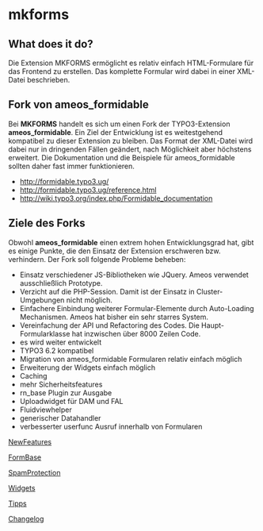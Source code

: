 mkforms
=======

What does it do?
----------------

Die Extension MKFORMS ermöglicht es relativ einfach HTML-Formulare für das Frontend zu erstellen. Das komplette Formular wird dabei in einer XML-Datei beschrieben.

Fork von ameos\_formidable
--------------------------

Bei **MKFORMS** handelt es sich um einen Fork der TYPO3-Extension **ameos\_formidable**. Ein Ziel der Entwicklung ist es weitestgehend kompatibel zu dieser Extension zu bleiben. Das Format der XML-Datei wird dabei nur in dringenden Fällen geändert, nach Möglichkeit aber höchstens erweitert. Die Dokumentation und die Beispiele für ameos\_formidable sollten daher fast immer funktionieren.

-   <http://formidable.typo3.ug/>
-   <http://formidable.typo3.ug/reference.html>
-   <http://wiki.typo3.org/index.php/Formidable_documentation>

Ziele des Forks
---------------

Obwohl **ameos\_formidable** einen extrem hohen Entwicklungsgrad hat, gibt es einige Punkte, die den Einsatz der Extension erschweren bzw. verhindern. Der Fork soll folgende Probleme beheben:

-   Einsatz verschiedener JS-Bibliotheken wie JQuery. Ameos verwendet ausschließlich Prototype.
-   Verzicht auf die PHP-Session. Damit ist der Einsatz in Cluster-Umgebungen nicht möglich.
-   Einfachere Einbindung weiterer Formular-Elemente durch Auto-Loading Mechanismen. Ameos hat bisher ein sehr starres System.
-   Vereinfachung der API und Refactoring des Codes. Die Haupt-Formularklasse hat inzwischen über 8000 Zeilen Code.
-   es wird weiter entwickelt
-   TYPO3 6.2 kompatibel
-   Migration von ameos\_formidable Formularen relativ einfach möglich
-   Erweiterung der Widgets einfach möglich
-   Caching
-   mehr Sicherheitsfeatures
-   rn\_base Plugin zur Ausgabe
-   Uploadwidget für DAM und FAL
-   Fluidviewhelper
-   generischer Datahandler
-   verbesserter userfunc Ausruf innerhalb von Formularen


[NewFeatures](Documentation/NewFeatures/Index.md)

[FormBase](Documentation/FormBase/Index.md)

[SpamProtection](Documentation/SpamProtection/Index.md)

[Widgets](Documentation/Widgets/Index.md)

[Tipps](Documentation/Tipps/Index.md)

[Changelog](Documentation/Changelog.md)